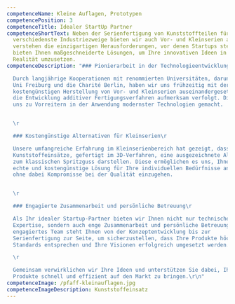 ```yaml
---
competenceName: Kleine Auflagen, Prototypen
competencePosition: 3
competenceTitle: Idealer StartUp Partner
competenceShortText: Neben der Serienfertigung von Kunststoffteilen für
  verschiedenste Industriezweige bieten wir auch Vor- und Kleinserien an. Wir
  verstehen die einzigartigen Herausforderungen, vor denen Startups stehen, und
  bieten Ihnen maßgeschneiderte Lösungen, um Ihre innovativen Ideen in die
  Realität umzusetzen.
competenceDescription: "### Pionierarbeit in der Technologieentwicklung\r

  Durch langjährige Kooperationen mit renommierten Universitäten, darunter die
  Uni Freiburg und die Charité Berlin, haben wir uns frühzeitig mit der
  kostengünstigen Herstellung von Vor- und Kleinserien auseinandergesetzt und
  die Entwicklung additiver Fertigungsverfahren aufmerksam verfolgt. Dies hat
  uns zu Vorreitern in der Anwendung modernster Technologien gemacht.


  \r

  ### Kostengünstige Alternativen für Kleinserien\r

  Unsere umfangreiche Erfahrung im Kleinserienbereich hat gezeigt, dass
  Kunststoffeinsätze, gefertigt im 3D-Verfahren, eine ausgezeichnete Alternative
  zum klassischen Spritzguss darstellen. Diese ermöglichen es uns, Ihnen eine
  echte und kostengünstige Lösung für Ihre individuellen Bedürfnisse anzubieten,
  ohne dabei Kompromisse bei der Qualität einzugehen.


  \r

  ### Engagierte Zusammenarbeit und persönliche Betreuung\r

  Als Ihr idealer Startup-Partner bieten wir Ihnen nicht nur technische
  Expertise, sondern auch enge Zusammenarbeit und persönliche Betreuung. Unser
  engagiertes Team steht Ihnen von der Konzeptentwicklung bis zur
  Serienfertigung zur Seite, um sicherzustellen, dass Ihre Produkte höchsten
  Standards entsprechen und Ihre Visionen erfolgreich umgesetzt werden.

  \r

  Gemeinsam verwirklichen wir Ihre Ideen und unterstützen Sie dabei, Ihre
  Produkte schnell und effizient auf den Markt zu bringen.\r\n"
competenceImage: /pfaff-kleinauflagen.jpg
competenceImageDescription: Kunststoffeinsatz
---
```

